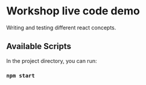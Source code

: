 # Workshop live code demo

Writing and testing different react concepts.

## Available Scripts

In the project directory, you can run:

### `npm start`
